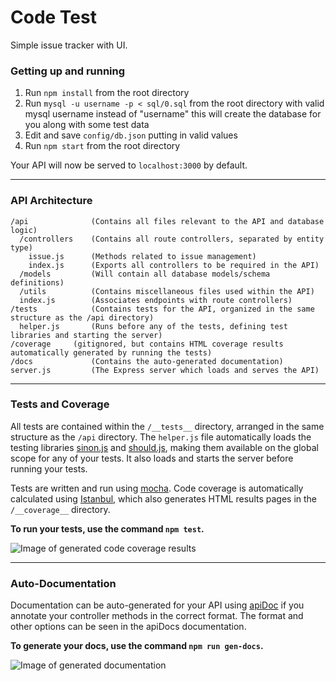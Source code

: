 # Code Test

Simple issue tracker with UI.

### Getting up and running

1. Run `npm install` from the root directory
2. Run `mysql -u username -p < sql/0.sql` from the root directory with valid mysql username instead of "username" this will create the database for you along with some test data
3. Edit and save `config/db.json` putting in valid values
4. Run `npm start` from the root directory

Your API will now be served to `localhost:3000` by default.

---

### API Architecture


```
/api              (Contains all files relevant to the API and database logic)
  /controllers    (Contains all route controllers, separated by entity type)
    issue.js      (Methods related to issue management)
    index.js      (Exports all controllers to be required in the API)
  /models         (Will contain all database models/schema definitions)
  /utils          (Contains miscellaneous files used within the API)
  index.js        (Associates endpoints with route controllers)
/tests            (Contains tests for the API, organized in the same structure as the /api directory)
  helper.js       (Runs before any of the tests, defining test libraries and starting the server)
/coverage     (gitignored, but contains HTML coverage results automatically generated by running the tests)
/docs             (Contains the auto-generated documentation)
server.js         (The Express server which loads and serves the API)
```

---

### Tests and Coverage

All tests are contained within the `/__tests__` directory, arranged in the same structure as the `/api` directory. The `helper.js` file automatically loads the testing libraries [sinon.js](http://sinonjs.org/) and [should.js](https://shouldjs.github.io/), making them available on the global scope for any of your tests. It also loads and starts the server before running your tests.

Tests are written and run using [mocha](https://mochajs.org/). Code coverage is automatically calculated using [Istanbul](https://github.com/gotwarlost/istanbul), which also generates HTML results pages in the `/__coverage__` directory.

**To run your tests, use the command `npm test`.**

![Image of generated code coverage results](https://raw.githubusercontent.com/jakemmarsh/expressed-boilerplate/master/coverage.png)

---

### Auto-Documentation

Documentation can be auto-generated for your API using [apiDoc](http://apidocjs.com/) if you annotate your controller methods in the correct format. The format and other options can be seen in the apiDocs documentation.

**To generate your docs, use the command `npm run gen-docs`.**

![Image of generated documentation](https://raw.githubusercontent.com/jakemmarsh/expressed-boilerplate/master/docs.png)
